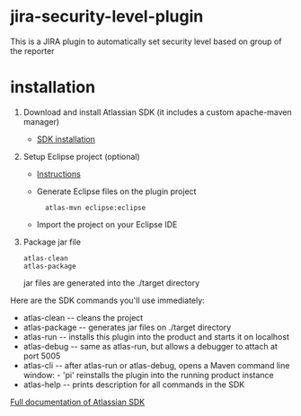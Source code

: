 jira-security-level-plugin
==========================

This is a JIRA plugin to automatically set security level based on group of the reporter

installation
============

1.  Download and install Atlassian SDK (it includes a custom apache-maven manager)

    * [SDK installation](https://developer.atlassian.com/display/DOCS/Install+the+Atlassian+SDK+on+a+Linux+or+Mac+System#InstalltheAtlassianSDKonaLinuxorMacSystem-Step1:DownloadandInstalltheSDK)

2.  Setup Eclipse project (optional)

    * [Instructions](https://developer.atlassian.com/display/DOCS/Set+Up+the+Eclipse+IDE+for+Linux)

    * Generate Eclipse files on the plugin project

            atlas-mvn eclipse:eclipse

    * Import the project on your Eclipse IDE
3.  Package jar file

        atlas-clean
        atlas-package

    jar files are generated into the ./target directory

Here are the SDK commands you'll use immediately:

* atlas-clean   -- cleans the project
* atlas-package -- generates jar files on ./target directory
* atlas-run     -- installs this plugin into the product and starts it on localhost
* atlas-debug   -- same as atlas-run, but allows a debugger to attach at port 5005
* atlas-cli     -- after atlas-run or atlas-debug, opens a Maven command line window:
                  - 'pi' reinstalls the plugin into the running product instance
* atlas-help    -- prints description for all commands in the SDK

[Full documentation of Atlassian SDK](https://developer.atlassian.com/display/DOCS/Developing+with+the+Atlassian+Plugin+SDK)

